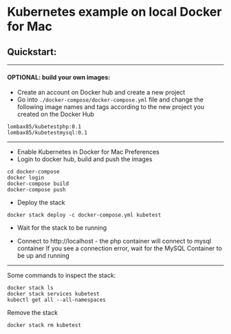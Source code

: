 # Kubernetes example on local Docker for Mac

## Quickstart:

---
#### OPTIONAL: build your own images:

- Create an account on Docker hub and create a new project
- Go into `./docker-compose/docker-compose.yml` file and change the following image names and tags according to the 
new project you created on the Docker Hub

```
lombax85/kubetestphp:0.1
lombax85/kubetestmysql:0.1
```
----

- Enable Kubernetes in Docker for Mac Preferences
- Login to docker hub, build and push the images

```
cd docker-compose  
docker login
docker-compose build
docker-compose push
```

- Deploy the stack

```
docker stack deploy -c docker-compose.yml kubetest
```

- Wait for the stack to be running  

- Connect to http://localhost - the php container will connect to mysql container
If you see a connection error, wait for the MySQL Container to be up and running

----
Some commands to inspect the stack:

```
docker stack ls
docker stack services kubetest
kubectl get all --all-namespaces

```

Remove the stack

```
docker stack rm kubetest
```
